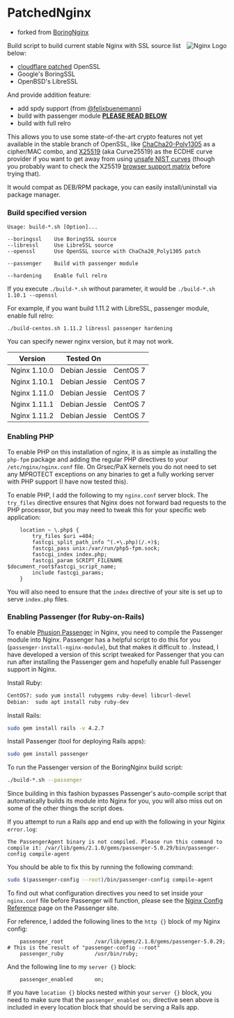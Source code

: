 PatchedNginx
=========
* forked from [BoringNginx](https://github.com/ajhaydock/BoringNginx)

<img align="right" src="https://raw.githubusercontent.com/miaulightouch/PatchedNginx/master/nginx.png" alt="Nginx Logo" title="Nginx">

Build script to build current stable Nginx with SSL source list below:
* [cloudflare patched](https://github.com/cloudflare/sslconfig) OpenSSL
* Google's BoringSSL
* OpenBSD's LibreSSL

And provide addition feature:
* add spdy support (from [@felixbuenemann](https://github.com/felixbuenemann/sslconfig/blob/7c23d2791857f0b07e3008ba745bcf48d8d6b170/patches/nginx_1_9_15_http2_spdy.patch))
* build with passenger module [**PLEASE READ BELOW**](#enabling-passenger-for-ruby-on-rails)
* build with full relro

This allows you to use some state-of-the-art crypto features not yet available in the stable branch of OpenSSL, like [ChaCha20-Poly1305](https://boringssl.googlesource.com/boringssl/+/de0b2026841c34193cacf5c97646b38439e13200) as a cipher/MAC combo, and [X25519](https://boringssl.googlesource.com/boringssl/+/4fb0dc4b031df7c9ac9d91fc34536e4e08b35d6a) (aka Curve25519) as the ECDHE curve provider if you want to get away from using [unsafe NIST curves](https://safecurves.cr.yp.to/) (though you probably want to check the X25519 [browser support matrix](https://www.chromestatus.com/feature/5682529109540864) before trying that).

It would compat as DEB/RPM package, you can easily install/uninstall via package manager.

### Build specified version
```
Usage: build-*.sh [Option]...

--boringssl    Use BoringSSL source
--libressl     Use LibreSSL source
--openssl      Use OpenSSL source with ChaCha20_Poly1305 patch

--passenger    Build with passenger module

--hardening    Enable full relro
```

If you execute `./build-*.sh` without parameter, it would be `./build-*.sh 1.10.1 --openssl`

For example, if you want build 1.11.2 with LibreSSL, passenger module, enable full relro:

`./build-centos.sh 1.11.2 libressl passenger hardening`

You can specify newer nginx version, but it may not work.

| Version      | Tested On     |          |
|--------------|---------------|----------|
| Nginx 1.10.0 | Debian Jessie | CentOS 7 |
| Nginx 1.10.1 | Debian Jessie | CentOS 7 |
| Nginx 1.11.0 | Debian Jessie | CentOS 7 |
| Nginx 1.11.1 | Debian Jessie | CentOS 7 |
| Nginx 1.11.2 | Debian Jessie | CentOS 7 |

### Enabling PHP
To enable PHP on this installation of nginx, it is as simple as installing the `php-fpm` package and adding the regular PHP directives to your `/etc/nginx/nginx.conf` file. On Grsec/PaX kernels you do not need to set any MPROTECT exceptions on any binaries to get a fully working server with PHP support (I have now tested this).

To enable PHP, I add the following to my `nginx.conf` server block. The `try_files` directive ensures that Nginx does not forward bad requests to the PHP processor, but you may need to tweak this for your specific web application:
```nginx
	location ~ \.php$ {
		try_files $uri =404;
		fastcgi_split_path_info ^(.+\.php)(/.+)$;
		fastcgi_pass unix:/var/run/php5-fpm.sock;
		fastcgi_index index.php;
		fastcgi_param SCRIPT_FILENAME $document_root$fastcgi_script_name;
		include fastcgi_params;
	}
```

You will also need to ensure that the `index` directive of your site is set up to serve `index.php` files.

### Enabling Passenger (for Ruby-on-Rails)
To enable [Phusion Passenger](https://www.phusionpassenger.com/) in Nginx, you need to compile the Passenger module into Nginx. Passenger has a helpful script to do this for you (`passenger-install-nginx-module`), but that makes it difficult to . Instead, I have developed a version of this script tweaked for Passenger that you can run after installing the Passenger gem and hopefully enable full Passenger support in Nginx.

Install Ruby:
```bash
CentOS7: sudo yum install rubygems ruby-devel libcurl-devel
Debian:  sudo apt install ruby ruby-dev
```

Install Rails:
```bash
sudo gem install rails -v 4.2.7
```

Install Passenger (tool for deploying Rails apps):
```bash
sudo gem install passenger
```

To run the Passenger version of the BoringNginx build script:
```bash
./build-*.sh --passenger
```

Since building in this fashion bypasses Passenger's auto-compile script that automatically builds its module into Nginx for you, you will also miss out on some of the other things the script does.

If you attempt to run a Rails app and end up with the following in your Nginx `error.log`:
```
The PassengerAgent binary is not compiled. Please run this command to compile it: /var/lib/gems/2.1.0/gems/passenger-5.0.29/bin/passenger-config compile-agent
```

You should be able to fix this by running the following command:
```bash
sudo $(passenger-config --root)/bin/passenger-config compile-agent
```

To find out what configuration directives you need to set inside your `nginx.conf` file before Passenger will function, please see the [Nginx Config Reference](https://www.phusionpassenger.com/library/config/nginx/reference/) page on the Passenger site.

For reference, I added the following lines to the `http {}` block of my Nginx config:
```nginx
	passenger_root			/var/lib/gems/2.1.0/gems/passenger-5.0.29; # This is the result of "passenger-config --root"
	passenger_ruby			/usr/bin/ruby;
```

And the following line to my `server {}` block:
```nginx
	passenger_enabled		on;
```

If you have `location {}` blocks nested within your `server {}` block, you need to make sure that the `passenger_enabled on;` directive seen above is included in every location block that should be serving a Rails app.
